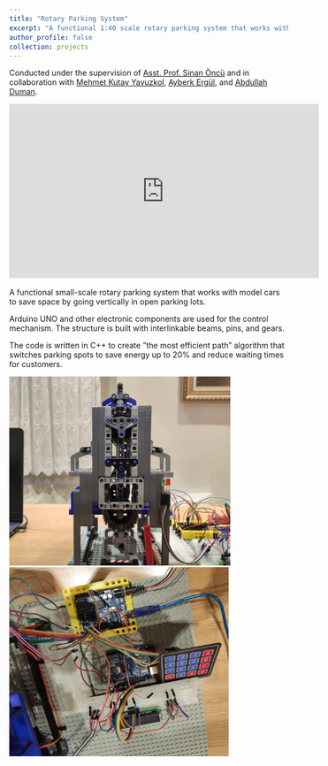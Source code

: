 ```yaml
---
title: "Rotary Parking System"
excerpt: "A functional 1:40 scale rotary parking system that works with model cars.<br/><img src='/images/VerticalRotary.png' style='width:500px;'>"
author_profile: false
collection: projects
---
```

Conducted under the supervision of [Asst. Prof. Sinan Öncü](https://www.linkedin.com/in/sinanoncu) and in collaboration with [Mehmet Kutay Yavuzkol](https://www.linkedin.com/in/kutay-yavuzkol-415020150/), [Ayberk Ergül](https://www.linkedin.com/in/ayberk-erg%C3%BCl-3b41ba177/), and [Abdullah Duman](https://www.linkedin.com/in/abdullah-duman/).

<iframe width="560" height="315" src="https://www.youtube.com/embed/7DwNvurh-tA" frameborder="0" allowfullscreen></iframe>

A functional small-scale rotary parking system that works with model cars to save space by going vertically in open parking lots.

Arduino UNO and other electronic components are used for the control mechanism. The structure is built with interlinkable beams, pins, and gears. 

The code is written in C++ to create ”the most efficient path” algorithm that switches parking spots to save energy up to 20% and reduce waiting times for customers.

<img src="/images/Rotary Parking Front.jpg" alt="Front view of the system" style="width:400px; display: inline-block; margin-right: 10px;"> 
<img src="/images/Rotary Parking Components.jpg" alt="Electronic components of the system" style="width:397px; display: inline-block;">


